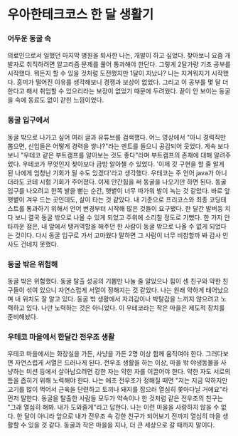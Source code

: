 # 우아한테크코스 한 달 생활기

### 어두운 동굴 속

의료인으로서 일했던 마지막 병원을 퇴사한 나는, 개발이 하고 싶었다. 찾아보니 요즘 개발자로 취직하려면 알고리즘 문제를 풀어 통과해야 한단다. 그렇게 2달가량 기초 공부를 시작했다. 뭐든지 할 수 있을 것처럼
도전했지만 1달이 지났나? 나는 지겨워지기 시작했다. 흥미가 떨어진 이유를 생각해보니 경쟁과 보상이 없었다. 그리고 이 공부를 몇 달 더 한다고 해서 취업할 수 있으리라는 보장이 없었기 때문에 두려웠다. 끝이 안
보이는 동굴을 속에 동료도 없이 갇힌 느낌이었다.

### 동굴 입구에서

동굴 밖으로 나가고 싶어 여러 글과 유튜브를 검색했다. 어느 영상에서 "아니 경력직만 뽑으면, 신입들은 어떻게 경력을 쌓나?"라는 멘트를 들으니 공감되어 웃었다. 계속 보다보니 "우테코 같은 부트캠프를 알아보는 것도
좋다"라며 부트캠프의 존재에 대해 알려주었다. 우테코가 무엇인지 찾아보다 금방 알아챌 수 있었다. '이제 갓 구현을 할 줄 알게 된 나에게 엄청난 기회가 될 수도 있겠다'라고 생각했다. 우테코는 주 언어 java가
아니더라도 코테 시험 기회가 주어졌다. 이제 안간힘을 써 동굴을 나오기만 하면 된다. 동굴 입구를 나오려고 한쪽 발을 뻗는 순간, 햇볕이 너무 따가워 발이 녹는 것 같았다. 바로 앞 햇볕이 겨우 드는 곳인데도, 살이
타는 것 같았다. 내 기준으로 프리코스와 최종 코딩테스트를 통과하기 위해서 언어 변경부터 시작해 많은 것들이 요구됐다. 한 달간 발버둥 치다 보니 결국 동굴 밖으로 나올 수 있게 되었고 주위에 소리칠 정도로 기뻤다.
한 가지 안타까운 점은, 내 앞에서 탱커역할을 해주던 한 사람이 동굴 밖으로 나올 수 없게 되었다는 것이다. 다시 동굴 입구로 가서 고마웠다 말하면 그 사람이 너무 비참할까 봐 감사 인사도 건네지 못했다.

### 동굴 밖은 위험해

동굴 밖은 위험했다. 동굴 탈출 성공의 기쁨만 나눌 줄 알았으나 힘이 센 친구와 약한 친구들이 섞여 있으니 자연스럽게 서열이 정해지는 것 같았다. 나는 원래 약하게 태어났으며 내 위치도 잘 알고 있다. 동굴 밖
생활에서 자괴감이나 박탈감을 느끼지 않으려고 노력하고 있다. 나만 노력하는 것은 아니었다. 이 우테코라는 작은 마을은 제도적 장치를 준비해놨다.

### 우테코 마을에서 한달간 전우조 생활

우테코 마을에서는 화장실을 가든, 사냥을 가든 2명 이상 함께 움직여야 한다. 그러다보면 자연스럽게 서열은 드러나게 된다. 전우조 생활을 하는 이상, 마을 밖 야생동물을 사냥하는 미션 등에서 살아남으려면 강한 자는
약한 자를 이끌어야 한다. 약한 자도 서로의 틈을 좁히기 위해 노력해야 한다. 나는 애초 전우조가 정해질 때면 "저는 지금 약하지만 고기를 많이 먹어서 근육을 단련하고 토끼나 돼지를 잡으러 열심히 쫓아다닐 거에요"라
먼저 말한다. 동굴을 탈출한 사람들 모두가 약속이나 한 것처럼 같은 전우조의 친구는 "그래 열심히 해봐. 내가 도와줄게"라고 답한다. 나는 이런 마을을 사랑하지 않을 수 없다. 한 달이 아니라 앞으로 내가 전우조 속
강한 친구가 되어보기 전까지 열심히 마을 생활할 수 있을 것 같다. 동굴과 작은 마을을 지나, 더 큰 세상으로 갈 때까지 말이다.
